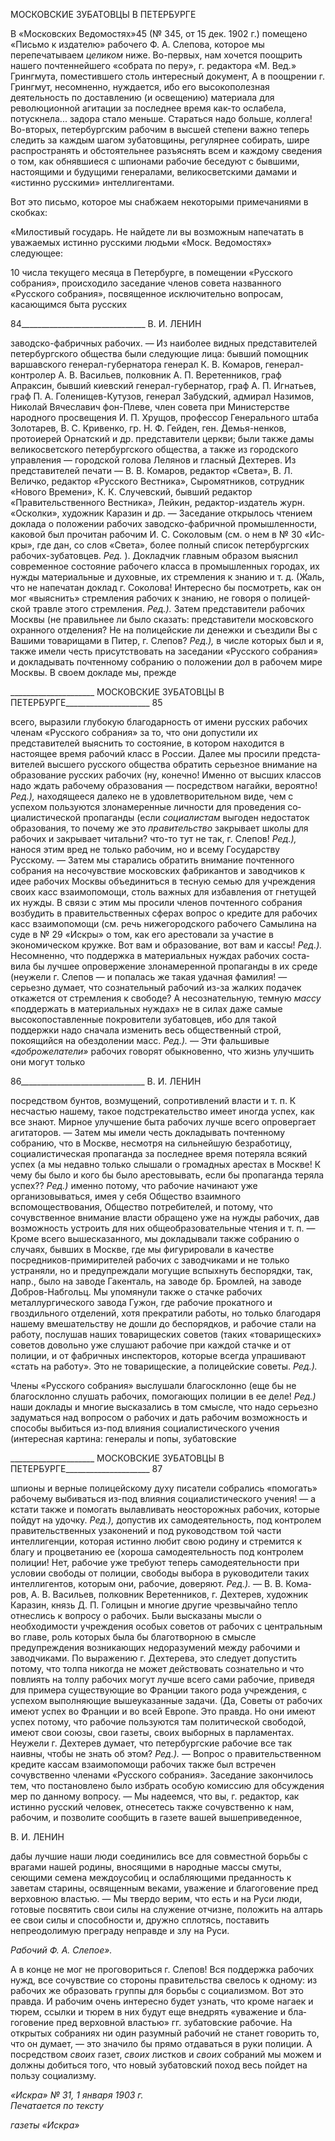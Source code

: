 МОСКОВСКИЕ ЗУБАТОВЦЫ В ПЕТЕРБУРГЕ

В «Московских Ведомостях»45 (№ 345, от 15 дек. 1902 г.) помещено «Письмо к изда­телю» рабочего Ф. А. Слепова, которое мы перепечатываем _целиком_ ниже. Во-первых, нам хочется поощрить нашего почтеннейшего «собрата по перу», г. редактора «М. Вед.» Грингмута, поместившего столь интересный документ, А в поощрении г. Грин­гмут, несомненно, нуждается, ибо его высокополезная деятельность по доставлению (и освещению) материала для революционной агитации за последнее время как-то ослабе­ла, потускнела... задора стало меньше. Стараться надо больше, коллега! Во-вторых, пе­тербургским рабочим в высшей степени важно теперь следить за каждым шагом зуба­товщины, регулярнее собирать, шире распространять и обстоятельнее разъяснять всем и каждому сведения о том, как обнявшиеся с шпионами рабочие беседуют с бывшими, настоящими и будущими генералами, великосветскими дамами и «истинно русскими» интеллигентами.

Вот это письмо, которое мы снабжаем некоторыми примечаниями в скобках:

«Милостивый государь. Не найдете ли вы возможным напечатать в уважаемых ис­тинно русскими людьми «Моск. Ведомостях» следующее:

10 числа текущего месяца в Петербурге, в помещении «Русского собрания», проис­ходило заседание членов совета названного «Русского собрания», посвященное исклю­чительно вопросам, касающимся быта русских

  

84_______________________________ В. И. ЛЕНИН

заводско-фабричных рабочих. — Из наиболее видных представителей петербургского общества были следующие лица: бывший помощник варшавского генерал-губернатора генерал К. В. Комаров, генерал-контролер А. В. Васильев, полковник А. П. Веретенни­ков, граф Апраксин, бывший киевский генерал-губернатор, граф А. П. Игнатьев, граф П. А. Голенищев-Кутузов, генерал Забудский, адмирал Назимов, Николай Вячеславич фон-Плеве, член совета при Министерстве народного просвещения И. П. Хрущов, про­фессор Генерального штаба Золотарев, В. С. Кривенко, гр. Н. Ф. Гейден, ген. Демья-ненков, протоиерей Орнатский и др. представители церкви; были также дамы велико­светского петербургского общества, а также из городского управления — городской голова Лелянов и гласный Дехтерев. Из представителей печати — В. В. Комаров, ре­дактор «Света», В. Л. Величко, редактор «Русского Вестника», Сыромятников, сотруд­ник «Нового Времени», К. К. Случевский, бывший редактор «Правительственного Вестника», Лейкин, редактор-издатель журн. «Осколки», художник Каразин и др. — Заседание открылось чтением доклада о положении рабочих заводско-фабричной про­мышленности, каковой был прочитан рабочим И. С. Соколовым (см. о нем в № 30 «Ис­кры», где дан, со слов «Света», более полный список петербургских рабочих-зубатовцев. _Ред._ ). Докладчик главным образом выяснил современное состояние рабо­чего класса в промышленных городах, их нужды материальные и духовные, их стрем­ления к знанию и т. д. (Жаль, что не напечатан доклад г. Соколова! Интересно бы по­смотреть, как он мог «выяснить» стремления рабочих к знанию, не говоря о полицей­ской травле этого стремления. _Ред.)._ Затем представители рабочих Москвы (не пра­вильнее ли было сказать: представители московского охранного отделения? Не на по­лицейские ли денежки и съездили Вы с Вашими товарищами в Питер, г. Слепов? _Ред.),_ в числе которых был и я, также имели честь присутствовать на заседании «Русского со­брания» и докладывать почтенному собранию о положении дол в рабочем мире Моск­вы. В своем докладе мы, прежде

  

_____________________ МОСКОВСКИЕ ЗУБАТОВЦЫ В ПЕТЕРБУРГЕ_____________________ 85

всего, выразили глубокую благодарность от имени русских рабочих членам «Русского собрания» за то, что они допустили их представителей выяснить то состояние, в кото­ром находится в настоящее время рабочий класс в России. Далее мы просили предста­вителей высшего русского общества обратить серьезное внимание на образование рус­ских рабочих (ну, конечно! Именно от высших классов надо ждать рабочему образова­ния — посредством нагайки, вероятно! _Ред.),_ находящееся далеко не в удовлетвори­тельном виде, чем с успехом пользуются злонамеренные личности для проведения со­циалистической пропаганды (если _социалистам_ выгоден недостаток образования, то почему же это _правительство_ закрывает школы для рабочих и закрывает читальни? что-то тут не так, г. Слепов! _Ред.),_ нанося этим вред не только рабочим, но и всему Го­сударству Русскому. — Затем мы старались обратить внимание почтенного собрания на несочувствие московских фабрикантов и заводчиков к идее рабочих Москвы объеди­ниться в тесную семью для учреждения своих касс взаимопомощи, столь важных для избавления от гнетущей их нужды. В связи с этим мы просили членов почтенного соб­рания возбудить в правительственных сферах вопрос о кредите для рабочих касс взаи­мопомощи (см. речь нижегородского рабочего Самылина на суде в № 29 «Искры» о том, как его арестовали за участие в экономическом кружке. Вот вам и образование, вот вам и кассы! _Ред.)._ Несомненно, что поддержка в материальных нуждах рабочих соста­вила бы лучшее опровержение злонамеренной пропаганды в их среде (неужели г. Сле­пов — и попалась же такая удачная фамилия! — серьезно думает, что сознательный ра­бочий из-за жалких подачек откажется от стремления к свободе? А несознательную, темную _массу_ «поддержать в материальных нуждах» не в силах даже самые высокопо­ставленные покровители зубатовцев, ибо для такой поддержки надо сначала изменить весь общественный строй, покоящийся на обездолении масс. _Ред.)._ — Эти фальшивые _«доброжелатели»_ рабочих говорят обыкновенно, что жизнь улучшить они могут толь­ко

  

86_______________________________ В. И. ЛЕНИН

посредством бунтов, возмущений, сопротивлений власти и т. п. К несчастью нашему, такое подстрекательство имеет иногда успех, как все знают. Мирное улучшение быта рабочих лучше всего опровергает агитаторов. — Затем мы имели честь докладывать почтенному собранию, что в Москве, несмотря на сильнейшую безработицу, социали­стическая пропаганда за последнее время потеряла всякий успех (а мы недавно только слышали о громадных арестах в Москве! К чему бы было и кого бы было арестовывать, если бы пропаганда теряла успех?? _Ред.)_ именно потому, что рабочие начинают уже организовываться, имея у себя Общество взаимного вспомоществования, Общество по­требителей, и потому, что сочувственное внимание власти обращено уже на нужды ра­бочих, дав возможность устроить для них общеобразовательные чтения и т. п. — Кроме всего вышесказанного, мы докладывали также собранию о случаях, бывших в Москве, где мы фигурировали в качестве посредников-примирителей рабочих с заводчиками и не только устраняли, но и предупреждали могущие вспыхнуть беспорядки, так, напр., было на заводе Гакенталь, на заводе бр. Бромлей, на заводе Добров-Набгольц. Мы упо­мянули также о стачке рабочих металлургического завода Гужон, где рабочие прокат­ного и гвоздильного отделений, хотя прекратили работы, но только благодаря нашему вмешательству не дошли до беспорядков, и рабочие стали на работу, послушав наших товарищеских советов (таких «товарищеских» советов довольно уже слушают рабочие при каждой стачке и от полиции, и от фабричных инспекторов, которые всегда упра­шивают «стать на работу». Это не товарищеские, а полицейские советы. _Ред.)._

Члены «Русского собрания» выслушали благосклонно (еще бы не благосклонно слушать рабочих, помогающих полиции в ее деле! _Ред.)_ наши доклады и многие выска­зались в том смысле, что надо серьезно задуматься над вопросом о рабочих и дать ра­бочим возможность и способы выбиться из-под влияния социалистического учения (интересная картина: генералы и попы, зубатовские

  

_____________________ МОСКОВСКИЕ ЗУБАТОВЦЫ В ПЕТЕРБУРГЕ_____________________ 87

шпионы и верные полицейскому духу писатели собрались «помогать» рабочему выби­ваться из-под влияния социалистического учения! — а кстати также и помогать вылав­ливать неосторожных рабочих, которые пойдут на удочку. _Ред.),_ допустив их самодея­тельность, под контролем правительственных узаконений и под руководством той час­ти интеллигенции, которая истинно любит свою родину и стремится к благу и процве­танию ее (хороша самодеятельность под контролем полиции! Нет, рабочие уже требу­ют теперь самодеятельности при условии свободы от полиции, свободы выбора в руко­водители таких интеллигентов, которым они, рабочие, доверяют. _Ред.)._ — В. В. Кома­ров, А. В. Васильев, полковник Веретенников, г. Дехтерев, художник Каразин, князь Д. П. Голицын и многие другие чрезвычайно тепло отнеслись к вопросу о рабочих. Были высказаны мысли о необходимости учреждения особых советов от рабочих с централь­ным во главе, роль которых была бы благотворною в смысле предупреждения возни­кающих недоразумений между рабочими и заводчиками. По выражению г. Дехтерева, это следует допустить потому, что толпа никогда не может действовать сознательно и что повлиять на толпу рабочих могут лучше всего сами рабочие, приведя для примера существующие во Франции такого рода учреждения, с успехом выполняющие выше­указанные задачи. (Да, Советы от рабочих имеют успех во Франции и во всей Европе. Это правда. Но они имеют успех потому, что рабочие пользуются там политической свободой, имеют свои союзы, свои газеты, своих выборных в парламентах. Неужели г. Дехтерев думает, что петербургские рабочие все так наивны, чтобы не знать об этом? _Ред.)._ — Вопрос о правительственном кредите кассам взаимопомощи рабочих также был встречен сочувственно членами «Русского собрания». Заседание закончилось тем, что постановлено было избрать особую комиссию для обсуждения мер по данному во­просу. — Мы надеемся, что вы, г. редактор, как истинно русский человек, отнесетесь также сочувственно к нам, рабочим, и позволите сообщить в газете вашей вышеприве­денное,

  

В. И. ЛЕНИН

дабы лучшие наши люди соединились все для совместной борьбы с врагами нашей ро­дины, вносящими в народные массы смуты, сеющими семена междоусобиц и ослаб­ляющими преданность к заветам старины, освященным веками, уважение и благогове­ние пред верховною властью. — Мы твердо верим, что есть и на Руси люди, готовые посвятить свои силы на служение отчизне, положить на алтарь ее свои силы и способ­ности и, дружно сплотясь, поставить непреодолимую преграду неправде и злу на Руси.

_Рабочий Ф. А. Слепое»._

А в конце не мог не проговориться г. Слепов! Вся поддержка рабочих нужд, все со­чувствие со стороны правительства свелось к одному: из рабочих же образовать группы для борьбы с социализмом. Вот это правда. И рабочим очень интересно будет узнать, что кроме нагаек и тюрем, ссылки и тюрем в них будут еще внедрять «уважение и бла­гоговение пред верховной властью» гг. зубатовские рабочие. На открытых собраниях ни один разумный рабочий не станет говорить то, что он думает, — это значило бы прямо отдаваться в руки полиции. А посредством _своих_ газет, _своих_ листков и _своих_ со­браний мы можем и должны добиться того, что новый зубатовский поход весь пойдет на пользу социализму.

_«Искра» № 31, 1 января 1903 г.                                                         Печатается по тексту_

_газеты «Искра»_